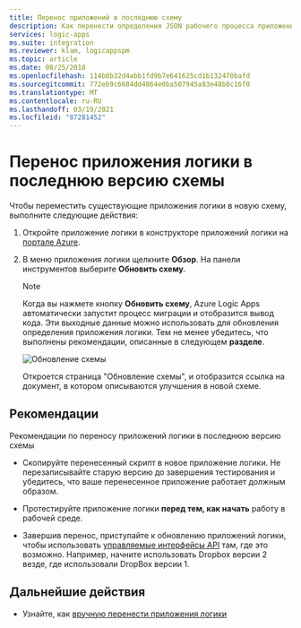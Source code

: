 ```yaml
---
title: Перенос приложений в последнюю схему
description: Как перенести определения JSON рабочего процесса приложения логики в последнюю версию схемы языка определения рабочих процессов
services: logic-apps
ms.suite: integration
ms.reviewer: klam, logicappspm
ms.topic: article
ms.date: 08/25/2018
ms.openlocfilehash: 114b8b32d4abb1fd9b7e641625cd1b132470bafd
ms.sourcegitcommit: 772eb9c6684dd4864e0ba507945a83e48b8c16f0
ms.translationtype: MT
ms.contentlocale: ru-RU
ms.lasthandoff: 03/19/2021
ms.locfileid: "87281452"
---
```

# <a name="migrate-logic-apps-to-latest-schema-version"></a>Перенос приложения логики в последнюю версию схемы

Чтобы переместить существующие приложения логики в новую схему, выполните следующие действия: 

1. Откройте приложение логики в конструкторе приложений логики на [портале Azure](https://portal.azure.com).

2. В меню приложения логики щелкните **Обзор**. На панели инструментов выберите **Обновить схему**.

   > [!NOTE]
   > Когда вы нажмете кнопку **Обновить схему**, Azure Logic Apps автоматически запустит процесс миграции и отобразится вывод кода. Эти выходные данные можно использовать для обновления определения приложения логики. Тем не менее убедитесь, что выполнены рекомендации, описанные в следующем **разделе**.

   ![Обновление схемы](./media/connectors-schema-migration/update-schema.png)

   Откроется страница "Обновление схемы", и отобразится ссылка на документ, в котором описываются улучшения в новой схеме.

## <a name="best-practices"></a>Рекомендации

Рекомендации по переносу приложений логики в последнюю версию схемы

* Скопируйте перенесенный скрипт в новое приложение логики. Не перезаписывайте старую версию до завершения тестирования и убедитесь, что ваше перенесенное приложение работает должным образом.

* Протестируйте приложение логики **перед тем, как начать** работу в рабочей среде.

* Завершив перенос, приступайте к обновлению приложений логики, чтобы использовать [управляемые интерфейсы API](../connectors/apis-list.md) там, где это возможно. Например, начните использовать Dropbox версии 2 везде, где использовали DropBox версии 1.

## <a name="next-steps"></a>Дальнейшие действия

* Узнайте, как [вручную перенести приложения логики](../logic-apps/logic-apps-schema-2016-04-01.md)

